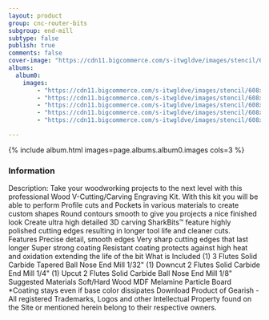 ```yaml
---
layout: product
group: cnc-router-bits
subgroup: end-mill
subtype: false
publish: true
comments: false
cover-image: "https://cdn11.bigcommerce.com/s-itwgldve/images/stencil/608x608/products/4162/8335/3155-kit_wood_v_cutting_carving_engraving_3_pc_cnc_bit_kit_v2__27602.1675310628.png?c=2"
albums:
  album0:
    images:
        - "https://cdn11.bigcommerce.com/s-itwgldve/images/stencil/608x608/products/4162/8335/3155-kit_wood_v_cutting_carving_engraving_3_pc_cnc_bit_kit_v2__27602.1675310628.png?c=2"
        - "https://cdn11.bigcommerce.com/s-itwgldve/images/stencil/608x608/products/4162/8323/SB-603254-NS_g_w_1__84051.1675310628.png?c=2"
        - "https://cdn11.bigcommerce.com/s-itwgldve/images/stencil/608x608/products/4162/8677/SB-2014-NS_box__66681.1575316613__65573.1675310628.jpg?c=2"
        - "https://cdn11.bigcommerce.com/s-itwgldve/images/stencil/608x608/products/4162/8706/sb_1518_ns_g_w_1__01966.1675310629.png?c=2"
        - "https://cdn11.bigcommerce.com/s-itwgldve/images/stencil/608x608/products/4162/8687/sharkbit_tray_1__13091.1579725188__29316.1675310629.jpg?c=2"

---
```


{% include album.html images=page.albums.album0.images cols=3 %}

### Information

Description:
 Take your woodworking projects to the next level with this professional Wood V-Cutting/Carving Engraving Kit.   With this kit you will be able to perform  Profile cuts and Pockets in various materials to create custom shapes  Round contours smooth to give you projects a nice finished look Create ultra high detailed 3D carving   SharkBits™ feature highly polished cutting edges resulting in longer tool life and cleaner cuts.  Features  Precise detail, smooth edges Very sharp cutting edges that last longer Super strong coating Resistant coating protects against high heat and oxidation extending the life of the bit  What is Included  (1) 3 Flutes Solid Carbide Tapered Ball Nose End Mill 1/32" (1) Downcut 2 Flutes Solid Carbide End Mill 1/4" (1) Upcut 2 Flutes Solid Carbide Ball Nose End Mill 1/8"  Suggested Materials   Soft/Hard Wood MDF Melamine Particle Board   *Coating stays even if base color dissipates Download Product of Gearish - All registered Trademarks, Logos and other Intellectual Property found on the Site or mentioned herein belong to their respective owners.  

